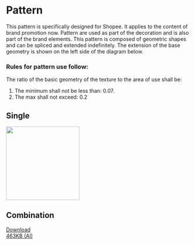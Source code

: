 # Pattern

This pattern is specifically designed for Shopee. It applies to the content of brand promotion now. Pattern are used as part of the decoration and is also part of the brand elements.
This pattern is composed of geometric shapes and can be spliced and extended indefinitely. The extension of the base geometry is shown on the left side of the diagram below.

### Rules for pattern use follow:

The ratio of the basic geometry of the texture to the area of use shall be: 
1. The minimum shall not be less than: 0.07.  
2. The max shall not exceed: 0.2

<div class="grid">
  <div class="col">
    <h2>Single</h2>
    <img src="/static/image/branding/pattern_single.svg" width="200" height="200" />
  </div>
  <div class="col mascot-preview__download">
    <h2>Combination</h2>
    <div class="download-wrapper download-wrapper--large">
      <div class="download-preview" style="background-image:url('/static/image/branding/pattern_combination.svg')"></div>
      <a href="https://www.dropbox.com/s/53d0grgv8dy0151/pattern.ai?dl=1">
        <div class="download-link">
          <div class="download-link__title">Download</div>
          <div class="download-link__description">463KB (AI)</div>
        </div>
      </a>
    </div>
  </div>
</div>

<!-- <div class="download-link">
	<a class="download-link__title" href="https://www.dropbox.com/s/53d0grgv8dy0151/pattern.ai?dl=1">Pattern Guideline</a>
	<div class="download-link__description">463KB (AI)</div>
</div> -->